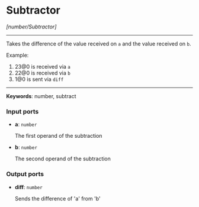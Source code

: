 # Subtractor

_[number/Subtractor]_

---

Takes the difference of the value received on `a` and the value received on `b`.  
  
Example:  
  
1. 23@0 is received via `a`  
2. 22@0 is received via `b`  
3. 1@0 is sent via `diff`  

---

__Keywords__: number, subtract

### Input ports

* __a__: ` number `


    The first operand of the subtraction  


* __b__: ` number `


    The second operand of the subtraction  

### Output ports

* __diff__: ` number `


    Sends the difference of 'a' from 'b'  

